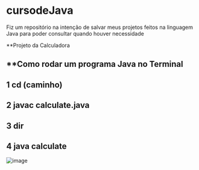# cursodeJava
Fiz um repositório na intenção de salvar meus projetos feitos na linguagem Java para poder consultar quando houver necessidade



**Projeto da Calculadora

**Como rodar um programa Java no Terminal
---------
1 cd (caminho)
------
2 javac calculate.java
------
3 dir
------
4 java calculate
-------


![image](https://github.com/leandroyoo/cursodeJava/assets/94478634/29907eba-1c3e-4bd1-a81f-606918d4d7d6)



